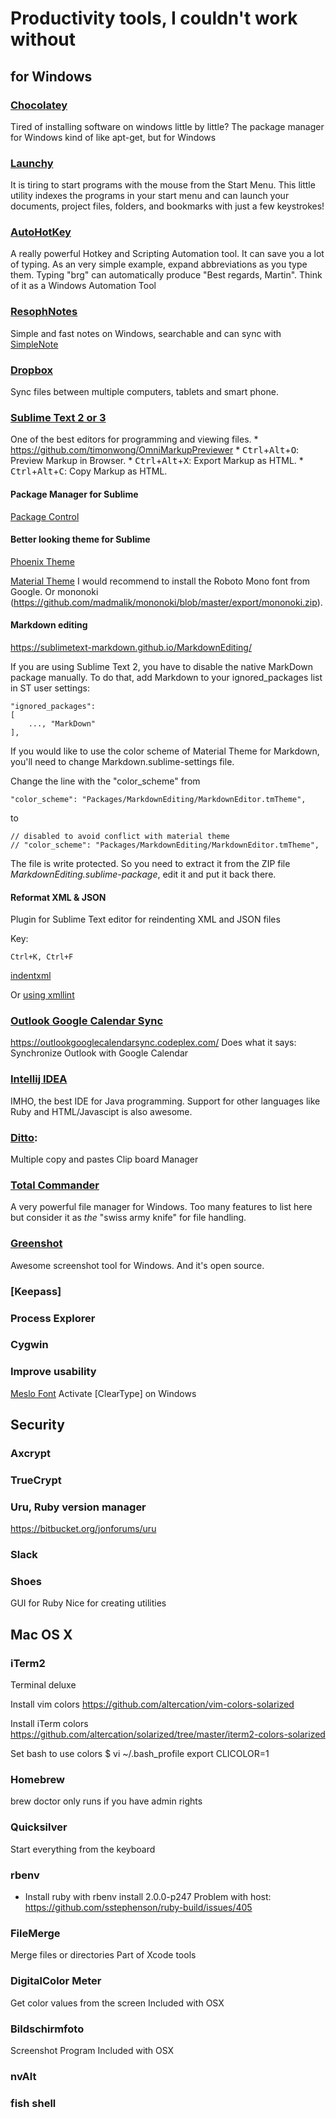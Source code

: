 # Productivity tools, I couldn't work without

## for Windows

### [Chocolatey](https://chocolatey.org/)
Tired of installing software on windows little by little?
The package manager for Windows
kind of like apt-get, but for Windows


### [Launchy](http://www.launchy.net/)
It is tiring to start programs with the mouse from the Start Menu. This little utility indexes the programs in your start menu and can launch your documents, project files, folders, and bookmarks with just a few keystrokes!

### [AutoHotKey](http://www.autohotkey.com/)
A really powerful Hotkey and Scripting Automation tool. It can save you a lot of typing. As an very simple example, expand abbreviations as you type them. Typing "brg" can automatically produce "Best regards, Martin".
Think of it as a Windows Automation Tool 

### [ResophNotes](http://www.resoph.com/ResophNotes/Welcome.html)
Simple and fast notes on Windows, searchable and can sync with [SimpleNote](http://simplenote.com/)

### [Dropbox](http://www.dropbox.com/)
Sync files between multiple computers, tablets and smart phone.

### [Sublime Text 2 or 3](http://www.sublimetext.com/)
One of the best editors for programming and viewing files.
	* https://github.com/timonwong/OmniMarkupPreviewer
		* <kbd>Ctrl</kbd>+<kbd>Alt</kbd>+<kbd>O</kbd>: Preview Markup in Browser.
		* <kbd>Ctrl</kbd>+<kbd>Alt</kbd>+<kbd>X</kbd>: Export Markup as HTML.
		* <kbd>Ctrl</kbd>+<kbd>Alt</kbd>+<kbd>C</kbd>: Copy Markup as HTML.

#### Package Manager for Sublime
[Package Control](http://wbond.net/sublime_packages/package_control)

#### Better looking theme for Sublime
[Phoenix Theme](https://github.com/netatoo/phoenix-theme)

[Material Theme](https://equinusocio.github.io/material-theme/)
I would recommend to install the Roboto Mono font from Google. Or mononoki (https://github.com/madmalik/mononoki/blob/master/export/mononoki.zip).

#### Markdown editing
https://sublimetext-markdown.github.io/MarkdownEditing/

If you are using Sublime Text 2, you have to disable the native MarkDown package manually. To do that, add Markdown to your ignored_packages list in ST user settings:

	"ignored_packages":
	[
		..., "MarkDown"
	],


If you would like to use the color scheme of Material Theme for Markdown, you'll need to change Markdown.sublime-settings file.

Change the line with the "color_scheme" from

	"color_scheme": "Packages/MarkdownEditing/MarkdownEditor.tmTheme",

to

	// disabled to avoid conflict with material theme 
	// "color_scheme": "Packages/MarkdownEditing/MarkdownEditor.tmTheme",  

The file is write protected. So you need to extract it from the ZIP file *MarkdownEditing.sublime-package*, edit it and put it back there.

#### Reformat XML & JSON
Plugin for Sublime Text editor for reindenting XML and JSON files

Key:

	Ctrl+K, Ctrl+F

[indentxml](https://github.com/alek-sys/sublimetext_indentxml)

Or [using xmllint](http://www.bergspot.com/blog/2012/05/formatting-xml-in-sublime-text-2-xmllint/)

### [Outlook Google Calendar Sync](https://outlookgooglecalendarsync.codeplex.com/)
https://outlookgooglecalendarsync.codeplex.com/
Does what it says: Synchronize Outlook with Google Calendar

### [Intellij IDEA](http://www.jetbrains.com/idea/)
IMHO, the best IDE for Java programming. Support for other languages like Ruby and HTML/Javascipt is also awesome.

### [Ditto](http://ditto-cp.sourceforge.net/):
Multiple copy and pastes
Clip board Manager

### [Total Commander](http://www.ghisler.com/)
A very powerful file manager for Windows. Too many features to list here but consider it as _the_ "swiss army knife" for file handling.

### [Greenshot](http://getgreenshot.org/)
Awesome screenshot tool for Windows. And it's open source.

### [Keepass]

### Process Explorer

### Cygwin

### Improve usability

[Meslo Font](https://github.com/andreberg/Meslo-Font)
Activate [ClearType] on Windows 

## Security

### Axcrypt

### TrueCrypt

### Uru, Ruby version manager
https://bitbucket.org/jonforums/uru

### Slack

### Shoes
GUI for Ruby
Nice for creating utilities

## Mac OS X

### iTerm2
Terminal deluxe

Install vim colors
	https://github.com/altercation/vim-colors-solarized

Install iTerm colors
	https://github.com/altercation/solarized/tree/master/iterm2-colors-solarized

Set bash to use colors
	$ vi ~/.bash_profile
	export CLICOLOR=1

### Homebrew
brew doctor
only runs if you have admin rights

### Quicksilver
Start everything from the keyboard

### rbenv
* Install ruby with rbenv install 2.0.0-p247
Problem with host: https://github.com/sstephenson/ruby-build/issues/405

### FileMerge
Merge files or directories
Part of Xcode tools

### DigitalColor Meter
Get color values from the screen
Included with OSX

### Bildschirmfoto 
Screenshot Program
Included with OSX 

### nvAlt

### fish shell 